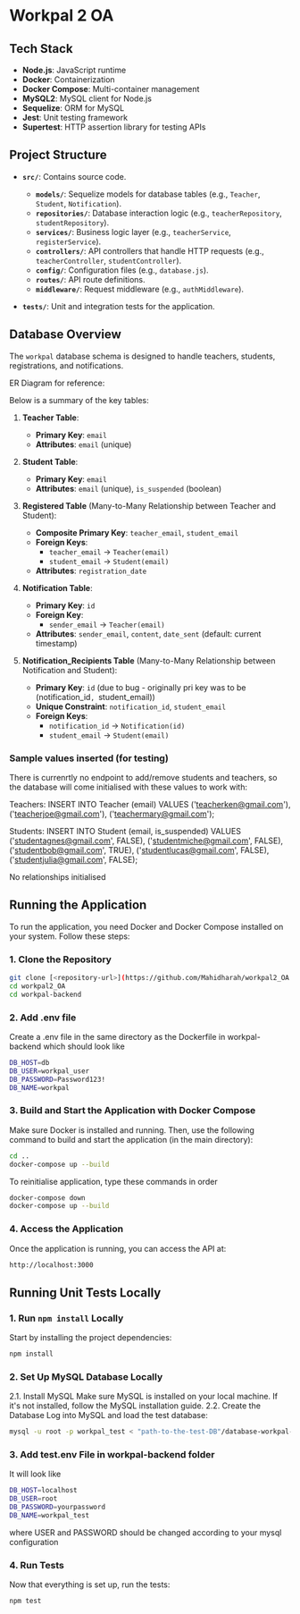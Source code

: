 # Workpal 2 OA

## Tech Stack

- **Node.js**: JavaScript runtime
- **Docker**: Containerization
- **Docker Compose**: Multi-container management
- **MySQL2**: MySQL client for Node.js
- **Sequelize**: ORM for MySQL
- **Jest**: Unit testing framework
- **Supertest**: HTTP assertion library for testing APIs

## Project Structure

- **`src/`**: Contains source code.
  - **`models/`**: Sequelize models for database tables (e.g., `Teacher`, `Student`, `Notification`).
  - **`repositories/`**: Database interaction logic (e.g., `teacherRepository`, `studentRepository`).
  - **`services/`**: Business logic layer (e.g., `teacherService`, `registerService`).
  - **`controllers/`**: API controllers that handle HTTP requests (e.g., `teacherController`, `studentController`).
  - **`config/`**: Configuration files (e.g., `database.js`).
  - **`routes/`**: API route definitions.
  - **`middleware/`**: Request middleware (e.g., `authMiddleware`).

- **`tests/`**: Unit and integration tests for the application.

## Database Overview

The `workpal` database schema is designed to handle teachers, students, registrations, and notifications. 

ER Diagram for reference:


Below is a summary of the key tables:

1. **Teacher Table**:
   - **Primary Key**: `email`
   - **Attributes**: `email` (unique)

2. **Student Table**:
   - **Primary Key**: `email`
   - **Attributes**: `email` (unique), `is_suspended` (boolean)

3. **Registered Table** (Many-to-Many Relationship between Teacher and Student):
   - **Composite Primary Key**: `teacher_email`, `student_email`
   - **Foreign Keys**: 
     - `teacher_email` → `Teacher(email)`
     - `student_email` → `Student(email)`
   - **Attributes**: `registration_date`

4. **Notification Table**:
   - **Primary Key**: `id`
   - **Foreign Key**: 
     - `sender_email` → `Teacher(email)`
   - **Attributes**: `sender_email`, `content`, `date_sent` (default: current timestamp)

5. **Notification_Recipients Table** (Many-to-Many Relationship between Notification and Student):
   - **Primary Key**: `id` (due to bug - originally pri key was to be (notification_id`, `student_email))
   - **Unique Constraint**: `notification_id`, `student_email`
   - **Foreign Keys**: 
     - `notification_id` → `Notification(id)`
     - `student_email` → `Student(email)`

### Sample values inserted (for testing)
There is currenrtly no endpoint to add/remove students and teachers, so the database will come initialised with these values to work with:

Teachers:
INSERT INTO Teacher (email) VALUES
('teacherken@gmail.com'),
('teacherjoe@gmail.com'),
('teachermary@gmail.com');

Students:
INSERT INTO Student (email, is_suspended) VALUES
('studentagnes@gmail.com', FALSE),
('studentmiche@gmail.com', FALSE),
('studentbob@gmail.com', TRUE),
('studentlucas@gmail.com', FALSE),
('studentjulia@gmail.com', FALSE);

No relationships initialised

## Running the Application

To run the application, you need Docker and Docker Compose installed on your system. Follow these steps:

### 1. Clone the Repository

```bash
git clone [<repository-url>](https://github.com/Mahidharah/workpal2_OA.git)
cd workpal2_OA
cd workpal-backend
```

### 2. Add .env file
Create a .env file in the same directory as the Dockerfile in workpal-backend which should look like
```bash
DB_HOST=db
DB_USER=workpal_user
DB_PASSWORD=Password123!
DB_NAME=workpal
```


### 3. Build and Start the Application with Docker Compose
Make sure Docker is installed and running. Then, use the following command to build and start the application (in the main directory):

```bash
cd ..
docker-compose up --build
```

To reinitialise application, type these commands in order

```bash
docker-compose down 
docker-compose up --build
```

### 4. Access the Application
Once the application is running, you can access the API at:
```bash
http://localhost:3000
```

## Running Unit Tests Locally

### 1. Run `npm install` Locally

Start by installing the project dependencies:

```bash
npm install
```

### 2. Set Up MySQL Database Locally
2.1. Install MySQL
Make sure MySQL is installed on your local machine. If it's not installed, follow the MySQL installation guide.
2.2. Create the Database
Log into MySQL and load the test database:

```bash
mysql -u root -p workpal_test < "path-to-the-test-DB"/database-workpal-test.sql
```

### 3. Add test.env File in workpal-backend folder
It will look like

```bash
DB_HOST=localhost
DB_USER=root
DB_PASSWORD=yourpassword
DB_NAME=workpal_test
```
where USER and PASSWORD should be changed according to your mysql configuration

### 4. Run Tests
Now that everything is set up, run the tests:
```bash
npm test
```
